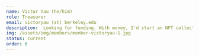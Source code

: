 ```yaml
---
name: Victor Yau (he/him)
role: Treasurer
email: victoryau (at) berkeley.edu
description:  Looking for funding. With money, I'd start an NFT collection and buy game cosmetics. Outside of work, I like reading fantasy, playing poker, and attempting badminton.
img: /assets/img/members/member-victoryau-1.jpg
status: current
order: 6
---
```

